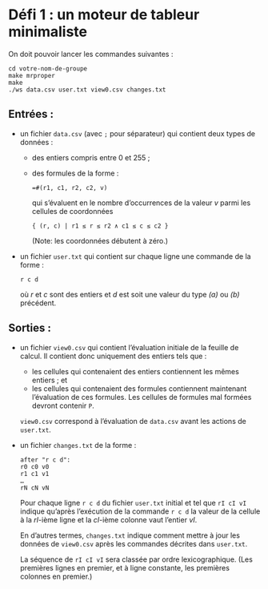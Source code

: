 # Défi 1 : un moteur de tableur minimaliste

On doit pouvoir lancer les commandes suivantes :

``` shell
cd votre-nom-de-groupe
make mrproper
make
./ws data.csv user.txt view0.csv changes.txt
```

## Entrées :
- un fichier `data.csv` (avec `;` pour séparateur) qui contient deux
  types de données :
  + des entiers compris entre 0 et 255 ;
  + des formules de la forme :

        =#(r1, c1, r2, c2, v)

    qui s’évaluent en le nombre d’occurrences de la valeur *v* parmi
    les cellules de coordonnées

        { (r, c) | r1 ≤ r ≤ r2 ∧ c1 ≤ c ≤ c2 }

    (Note: les coordonnées débutent à zéro.)

- un fichier `user.txt` qui contient sur chaque ligne une commande de
  la forme :

      r c d

  où *r* et *c* sont des entiers et *d* est soit une valeur du type
  *(a)* ou *(b)* précédent.

## Sorties :
- un fichier `view0.csv` qui contient l’évaluation initiale de la
  feuille de calcul. Il contient donc uniquement des entiers tels
  que :
  + les cellules qui contenaient des entiers contiennent les mêmes
    entiers ; et
  + les cellules qui contenaient des formules contiennent maintenant
    l’évaluation de ces formules. Les cellules de formules mal formées
    devront contenir `P`.

  `view0.csv` correspond à l’évaluation de `data.csv` avant les
  actions de `user.txt`.

- un fichier `changes.txt` de la forme :

      after "r c d":
      r0 c0 v0
      r1 c1 v1
      …
      rN cN vN

  Pour chaque ligne `r c d` du fichier `user.txt` initial et tel que
  `rI cI vI` indique qu’après l’exécution de la commande `r c d` la
  valeur de la cellule à la *rI*-ième ligne et la *cI*-ième colonne
  vaut l’entier *vI*.

  En d’autres termes, `changes.txt` indique comment mettre à jour les
  données de `view0.csv` après les commandes décrites dans `user.txt`.

  La séquence de `rI cI vI` sera classée par ordre lexicographique.
  (Les premières lignes en premier, et à ligne constante, les
  premières colonnes en premier.)
